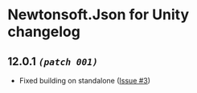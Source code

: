 # Newtonsoft.Json for Unity changelog

## 12.0.1 _`(patch 001)`_

- Fixed building on standalone ([Issue #3][issue3])

[issue3]: https://github.com/jilleJr/Newtonsoft.Json-for-Unity/issues/3
